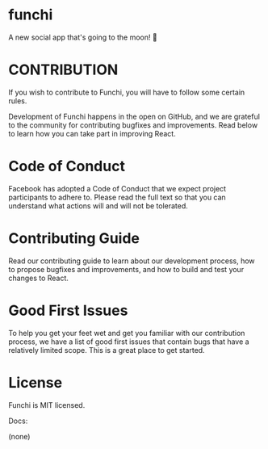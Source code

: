 # funchi
A new social app that's going to the moon! 🚀

# CONTRIBUTION

If you wish to contribute to Funchi, you will have to follow some certain rules. 

Development of Funchi happens in the open on GitHub, and we are grateful to the community for contributing bugfixes and improvements. Read below to learn how you can take part in improving React.

# Code of Conduct

Facebook has adopted a Code of Conduct that we expect project participants to adhere to. Please read the full text so that you can understand what actions will and will not be tolerated.

# Contributing Guide

Read our contributing guide to learn about our development process, how to propose bugfixes and improvements, and how to build and test your changes to React.

# Good First Issues

To help you get your feet wet and get you familiar with our contribution process, we have a list of good first issues that contain bugs that have a relatively limited scope. This is a great place to get started.

# License

Funchi is MIT licensed.

Docs:

(none)

